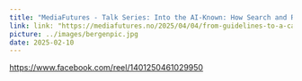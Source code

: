 ```yaml
---
title: "MediaFutures - Talk Series: Into the AI-Known: How Search and Recommender Systems Shape Children’s Online Experiences and the Path to Safer Information Access"
link: link: "https://mediafutures.no/2025/04/04/from-guidelines-to-a-call-to-action-in-recommender-systems/?utm_source=chatgpt.com"; "https://www.facebook.com/reel/1401250461029950"
picture: ../images/bergenpic.jpg
date: 2025-02-10
---
```

https://www.facebook.com/reel/1401250461029950
